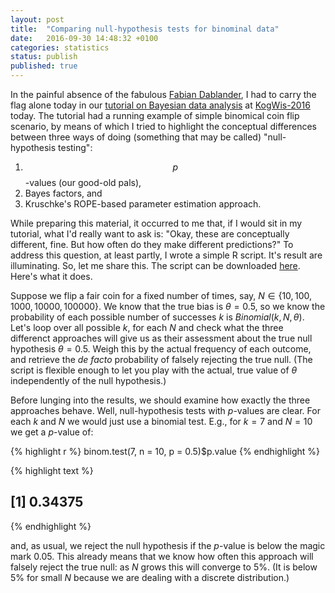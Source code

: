 ```yaml
---		
layout: post		
title:  "Comparing null-hypothesis tests for binominal data"		
date:   2016-09-30 14:48:32 +0100		
categories: statistics		
status: publish
published: true
---
```

 
In the painful absence of the fabulous [Fabian Dablander](https://twitter.com/fdabl), I had to carry the flag alone today in our [tutorial on Bayesian data analysis](http://michael-franke.github.io/KogWis2016_bda_tutorial/index.html) at [KogWis-2016](http://kogwis2016.spatial-cognition.de) today. The tutorial had a running example of simple binomical coin flip scenario, by means of which I tried to highlight the conceptual differences between three ways of doing (something that may be called) "null-hypothesis testing":
 
1. $$p$$-values (our good-old pals),
2. Bayes factors, and
3. Kruschke's ROPE-based parameter estimation approach.
 
While preparing this material, it occurred to me that, if I would sit in my tutorial, what I'd really want to ask is: "Okay, these are conceptually different, fine. But how often do they make different predictions?" To address this question, at least partly, I wrote a simple R script. It's result are illuminating. So, let me share this. The script can be downloaded [here](http://michael-franke.github.io/KogWis2016_bda_tutorial/compare_binomial.R). Here's what it does.
 
Suppose we flip a fair coin for a fixed number of times, say, $N \in \{ 10, 100, 1000, 10000, 100000 \}$. We know that the true bias is $\theta = 0.5$, so we know the probability of each possible number of successes $k$ is $Binomial(k,N,\theta)$. Let's loop over all possible $k$, for each $N$ and check what the three differenct approaches will give us as their assessment about the true null hypothesis $\theta = 0.5$. Weigh this by the actual frequency of each outcome, and retrieve the *de facto* probability of falsely rejecting the true null. (The script is flexible enough to let you play with the actual, true value of $\theta$ independently of the null hypothesis.)
 
Before lunging into the results, we should examine how exactly the three approaches behave. Well, null-hypothesis tests with $p$-values are clear. For each $k$ and $N$ we would just use a binomial test. E.g., for $k = 7$ and $N=10$ we get a $p$-value of:
 

{% highlight r %}
binom.test(7, n = 10, p = 0.5)$p.value
{% endhighlight %}



{% highlight text %}
## [1] 0.34375
{% endhighlight %}
 
and, as usual, we reject the null hypothesis if the $p$-value is below the magic mark $0.05$. This already means that we know how often this approach will falsely reject the true null: as $N$ grows this will converge to 5%. (It is below 5% for small $N$ because we are dealing with a discrete distribution.)
 
 
 
 
